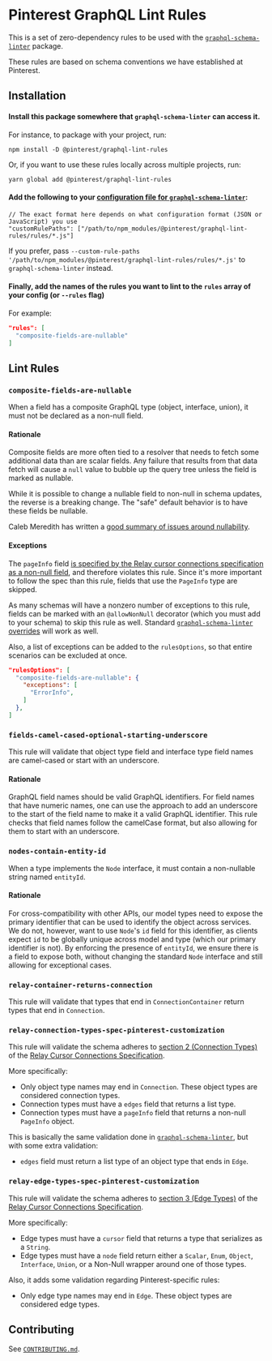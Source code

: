 # Pinterest GraphQL Lint Rules

This is a set of zero-dependency rules to be used with the [`graphql-schema-linter`](https://github.com/cjoudrey/graphql-schema-linter) package.

These rules are based on schema conventions we have established at Pinterest.

## Installation

#### Install this package somewhere that `graphql-schema-linter` can access it.

For instance, to package with your project, run:

```
npm install -D @pinterest/graphql-lint-rules
```

Or, if you want to use these rules locally across multiple projects, run:

```
yarn global add @pinterest/graphql-lint-rules
```

#### Add the following to your [configuration file for `graphql-schema-linter`](https://github.com/cjoudrey/graphql-schema-linter#configuration-file):

```json5
// The exact format here depends on what configuration format (JSON or JavaScript) you use
"customRulePaths": ["/path/to/npm_modules/@pinterest/graphql-lint-rules/rules/*.js"]
```

If you prefer, pass `--custom-rule-paths '/path/to/npm_modules/@pinterest/graphql-lint-rules/rules/*.js'` to `graphql-schema-linter` instead.

#### Finally, add the names of the rules you want to lint to the `rules` array of your config (or `--rules` flag)

For example:

```json
"rules": [
  "composite-fields-are-nullable"
]
```

## Lint Rules

### `composite-fields-are-nullable`

When a field has a composite GraphQL type (object, interface, union), it must not be declared as a non-null field.

#### Rationale

Composite fields are more often tied to a resolver that needs to fetch some additional data than are scalar fields. Any failure that results from that data fetch will cause a `null` value to bubble up the query tree unless the field is marked as nullable.

While it is possible to change a nullable field to non-null in schema updates, the reverse is a breaking change. The "safe" default behavior is to have these fields be nullable.

Caleb Meredith has written a [good summary of issues around nullability](https://calebmer.com/2017/08/25/when-to-use-graphql-non-null-fields.html).

#### Exceptions

The `pageInfo` field [is specified by the Relay cursor connections specification as a non-null field](https://relay.dev/graphql/connections.htm#sec-Connection-Types.Fields.PageInfo), and therefore violates this rule. Since it's more important to follow the spec than this rule, fields that use the `PageInfo` type are skipped.

As many schemas will have a nonzero number of exceptions to this rule, fields can be marked with an `@allowNonNull` decorator (which you must add to your schema) to skip this rule as well. Standard [`graphql-schema-linter` overrides](https://github.com/cjoudrey/graphql-schema-linter#inline-rule-overrides) will work as well.

Also, a list of exceptions can be added to the `rulesOptions`, so that entire scenarios can be excluded at once.

```json
"rulesOptions": [
  "composite-fields-are-nullable": {
    "exceptions": [
      "ErrorInfo",
    ]
  },
]
```

### `fields-camel-cased-optional-starting-underscore`

This rule will validate that object type field and interface type field names are camel-cased or start with an underscore.

#### Rationale

GraphQL field names should be valid GraphQL identifiers. For field names that have numeric names, one can use the approach to add an underscore to the start of the field name to make it a valid GraphQL identifier. This rule checks that field names follow the camelCase format, but also allowing for them to start with an underscore.

### `nodes-contain-entity-id`

When a type implements the `Node` interface, it must contain a non-nullable string named `entityId`.

#### Rationale

For cross-compatibility with other APIs, our model types need to expose the primary identifier that can be used to identify the object across services. We do not, however, want to use `Node`'s `id` field for this identifier, as clients expect `id` to be globally unique across model and type (which our primary identifier is not). By enforcing the presence of `entityId`, we ensure there is a field to expose both, without changing the standard `Node` interface and still allowing for exceptional cases.

### `relay-container-returns-connection`

This rule will validate that types that end in `ConnectionContainer` return types that end in `Connection`.

### `relay-connection-types-spec-pinterest-customization`

This rule will validate the schema adheres to [section 2 (Connection Types)](https://facebook.github.io/relay/graphql/connections.htm#sec-Connection-Types) of the [Relay Cursor Connections Specification](https://facebook.github.io/relay/graphql/connections.htm).

More specifically:

- Only object type names may end in `Connection`. These object types are considered connection types.
- Connection types must have a `edges` field that returns a list type.
- Connection types must have a `pageInfo` field that returns a non-null `PageInfo` object.

This is basically the same validation done in [`graphql-schema-linter`](https://github.com/cjoudrey/graphql-schema-linter), but with some extra validation:

- `edges` field must return a list type of an object type that ends in `Edge`.

### `relay-edge-types-spec-pinterest-customization`

This rule will validate the schema adheres to [section 3 (Edge Types)](https://facebook.github.io/relay/graphql/connections.htm#sec-Edge-Types) of the [Relay Cursor Connections Specification](https://facebook.github.io/relay/graphql/connections.htm).

More specifically:

- Edge types must have a `cursor` field that returns a type that serializes as a `String`.
- Edge types must have a `node` field return either a `Scalar`, `Enum`, `Object`, `Interface`, `Union`, or a Non-Null wrapper around one of those types.

Also, it adds some validation regarding Pinterest-specific rules:

- Only edge type names may end in `Edge`. These object types are considered edge types.

## Contributing

See [`CONTRIBUTING.md`](CONTRIBUTING.md).
